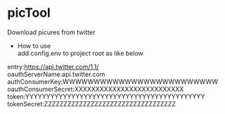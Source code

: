 # picTool

Download picures from twitter  

- How to use  
add config.env to project root as like below   
  
     
     
entry:https://api.twitter.com/1.1/  
oauthServerName:api.twitter.com  
authConsumerKey:WWWWWWWWWWWWWWWWWWWWWWWWW  
oauthConsumerSecret:XXXXXXXXXXXXXXXXXXXXXXXXXX  
token:YYYYYYYYYYYYYYYYYYYYYYYYYYYYYYYYYYYYYYYYYYY  
tokenSecret:ZZZZZZZZZZZZZZZZZZZZZZZZZZZZZZZZZZ  

